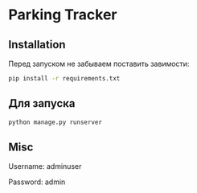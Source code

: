 # Parking Tracker



## Installation

Перед запуском не забываем поставить завимости:

```bash
pip install -r requirements.txt
```

## Для запуска

```bash
python manage.py runserver
```

## Misc

Username: adminuser  

Password: admin